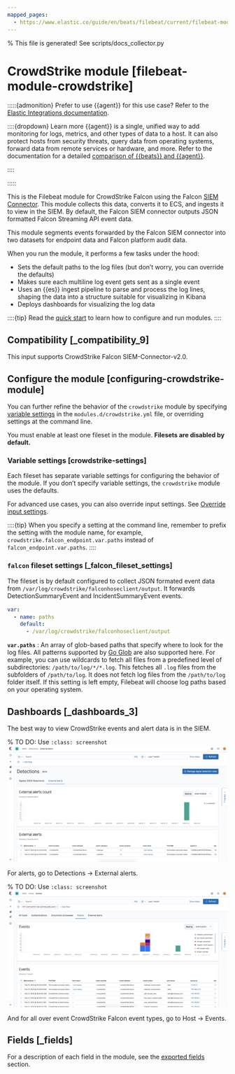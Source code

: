 ```yaml
---
mapped_pages:
  - https://www.elastic.co/guide/en/beats/filebeat/current/filebeat-module-crowdstrike.html
---
```


% This file is generated! See scripts/docs_collector.py

# CrowdStrike module [filebeat-module-crowdstrike]

:::::{admonition} Prefer to use {{agent}} for this use case?
Refer to the [Elastic Integrations documentation](integration-docs://reference/crowdstrike/index.md).

::::{dropdown} Learn more
{{agent}} is a single, unified way to add monitoring for logs, metrics, and other types of data to a host. It can also protect hosts from security threats, query data from operating systems, forward data from remote services or hardware, and more. Refer to the documentation for a detailed [comparison of {{beats}} and {{agent}}](docs-content://reference/fleet/index.md).

::::


:::::


This is the Filebeat module for CrowdStrike Falcon using the Falcon [SIEM Connector](https://www.crowdstrike.com/blog/tech-center/integrate-with-your-siem). This module collects this data, converts it to ECS, and ingests it to view in the SIEM. By default, the Falcon SIEM connector outputs JSON formatted Falcon Streaming API event data.

This module segments events forwarded by the Falcon SIEM connector into two datasets for endpoint data and Falcon platform audit data.

When you run the module, it performs a few tasks under the hood:

* Sets the default paths to the log files (but don’t worry, you can override the defaults)
* Makes sure each multiline log event gets sent as a single event
* Uses an {{es}} ingest pipeline to parse and process the log lines, shaping the data into a structure suitable for visualizing in Kibana
* Deploys dashboards for visualizing the log data

::::{tip}
Read the [quick start](/reference/filebeat/filebeat-installation-configuration.md) to learn how to configure and run modules.
::::



## Compatibility [_compatibility_9]

This input supports CrowdStrike Falcon SIEM-Connector-v2.0.


## Configure the module [configuring-crowdstrike-module]

You can further refine the behavior of the `crowdstrike` module by specifying [variable settings](#crowdstrike-settings) in the `modules.d/crowdstrike.yml` file, or overriding settings at the command line.

You must enable at least one fileset in the module. **Filesets are disabled by default.**


### Variable settings [crowdstrike-settings]

Each fileset has separate variable settings for configuring the behavior of the module. If you don’t specify variable settings, the `crowdstrike` module uses the defaults.

For advanced use cases, you can also override input settings. See [Override input settings](/reference/filebeat/advanced-settings.md).

::::{tip}
When you specify a setting at the command line, remember to prefix the setting with the module name, for example, `crowdstrike.falcon_endpoint.var.paths` instead of `falcon_endpoint.var.paths`.
::::



### `falcon` fileset settings [_falcon_fileset_settings]

The fileset is by default configured to collect JSON formated event data from `/var/log/crowdstrike/falconhoseclient/output`. It forwards DetectionSummaryEvent and IncidentSummaryEvent events.

```yaml
var:
  - name: paths
    default:
      - /var/log/crowdstrike/falconhoseclient/output
```

**`var.paths`**
:   An array of glob-based paths that specify where to look for the log files. All patterns supported by [Go Glob](https://golang.org/pkg/path/filepath/#Glob) are also supported here. For example, you can use wildcards to fetch all files from a predefined level of subdirectories: `/path/to/log/*/*.log`. This fetches all `.log` files from the subfolders of `/path/to/log`. It does not fetch log files from the `/path/to/log` folder itself. If this setting is left empty, Filebeat will choose log paths based on your operating system.


## Dashboards [_dashboards_3]

The best way to view CrowdStrike events and alert data is in the SIEM.

% TO DO: Use `:class: screenshot`
![siem alerts cs](images/siem-alerts-cs.jpg)

For alerts, go to Detections → External alerts.

% TO DO: Use `:class: screenshot`
![siem events cs](images/siem-events-cs.jpg)

And for all over event CrowdStrike Falcon event types, go to Host → Events.

## Fields [_fields]

For a description of each field in the module, see the [exported fields](/reference/filebeat/exported-fields-crowdstrike.md) section.
